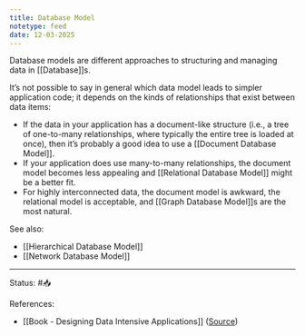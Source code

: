 ```yaml
---
title: Database Model
notetype: feed
date: 12-03-2025
---
```

Database models are different approaches to structuring and managing data in [[Database]]s.

It’s not possible to say in general which data model leads to simpler application code; it depends on the kinds of relationships that exist between data items:
- If the data in your application has a document-like structure (i.e., a tree of one-to-many relationships, where typically the entire tree is loaded at once), then it’s probably a good idea to use a [[Document Database Model]].
- If your application does use many-to-many relationships, the document model becomes less appealing and [[Relational Database Model]] might be a better fit.
- For highly interconnected data, the document model is awkward, the relational model is acceptable, and [[Graph Database Model]]s are the most natural.

See also:
- [[Hierarchical Database Model]]
- [[Network Database Model]]

-----

Status: #📥

References:
-  [[Book - Designing Data Intensive Applications]] ([Source](https://www.amazon.com/Designing-Data-Intensive-Applications-Reliable-Maintainable/dp/1449373321))
